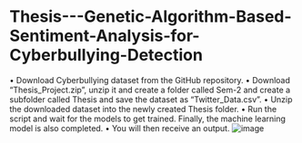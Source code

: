 # Thesis---Genetic-Algorithm-Based-Sentiment-Analysis-for-Cyberbullying-Detection

•	Download Cyberbullying dataset from the GitHub repository.
•	Download “Thesis_Project.zip”, unzip it and create a folder called Sem-2 and create a subfolder called Thesis and save the dataset as “Twitter_Data.csv”.
•	Unzip the downloaded dataset into the newly created Thesis folder. 
•	Run the script and wait for the models to get trained. Finally, the machine learning model is also completed. 
•	You will then receive an output. 
![image](https://github.com/val-elza/Thesis---Genetic-Algorithm-Based-Sentiment-Analysis-for-Cyberbullying-Detection/assets/114673901/396ee35d-456a-4cf8-882d-507414a71462)

